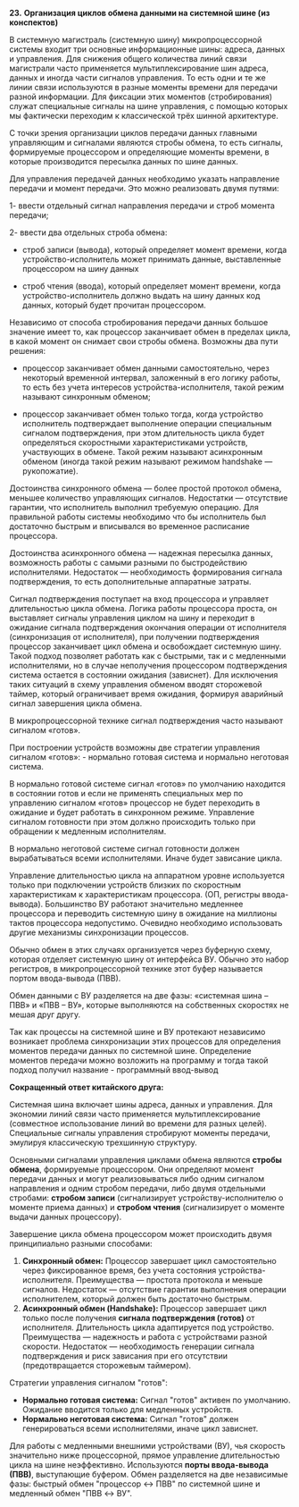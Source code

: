 **23.** **Организация циклов обмена данными на системной шине (из конспектов)**

В системную магистраль (системную шину) микропроцессорной системы входит три основные информационные шины: адреса, данных и управления. Для снижения общего количества линий связи магистрали часто применяется мультиплексирование шин адреса, данных и иногда части сигналов управления. То есть одни и те же линии связи используются в разные моменты времени для передачи разной информации. Для фиксации этих моментов (стробирования) служат специальные сигналы на шине управления, с помощью которых мы фактически переходим к классической трёх шинной архитектуре.

С точки зрения организации циклов передачи данных главными управляющим и сигналами являются стробы обмена, то есть сигналы, формируемые процессором и определяющие моменты времени, в которые производится пересылка данных по шине данных.

Для управления передачей данных необходимо указать направление передачи и момент передачи. Это можно реализовать двумя путями:

1- ввести отдельный сигнал направления передачи и строб момента передачи;

2- ввести два отдельных строба обмена:

- строб записи (вывода), который определяет момент времени, когда устройство-исполнитель может принимать данные, выставленные процессором на шину данных

- строб чтения (ввода), который определяет момент времени, когда устройство-исполнитель должно выдать на шину данных код данных, который будет прочитан процессором.

Независимо от способа стробирования передачи данных большое значение имеет то, как процессор заканчивает обмен в пределах цикла, в какой момент он снимает свои стробы обмена. Возможны два пути решения:

- процессор заканчивает обмен данными самостоятельно, через некоторый временной интервал, заложенный в его логику работы, то есть без учета интересов устройства-исполнителя, такой режим называют синхронным обменом;

- процессор заканчивает обмен только тогда, когда устройство исполнитель подтверждает выполнение операции специальным сигналом подтверждения, при этом длительность цикла будет определяться скоростными характеристиками устройств, участвующих в обмене. Такой режим называют асинхронным обменом (иногда такой режим называют режимом handshake — рукопожатие).

Достоинства синхронного обмена — более простой протокол обмена, меньшее количество управляющих сигналов. Недостатки — отсутствие гарантии, что исполнитель выполнил требуемую операцию. Для правильной работы системы необходимо что бы исполнитель был достаточно быстрым и вписывался во временное расписание процессора.

Достоинства асинхронного обмена — надежная пересылка данных, возможность работы с самыми разными по быстродействию исполнителями. Недостаток — необходимость формирования сигнала подтверждения, то есть дополнительные аппаратные затраты.

Сигнал подтверждения поступает на вход процессора и управляет длительностью цикла обмена. Логика работы процессора проста, он выставляет сигналы управления циклом на шину и переходит в ожидание сигнала подтверждения окончания операции от исполнителя (синхронизация от исполнителя), при получении подтверждения процессор заканчивает цикл обмена и освобождает системную шину. Такой подход позволяет работать как с быстрыми, так и с медленными исполнителями, но в случае неполучения процессором подтверждения система остается в состоянии ожидания (зависнет). Для исключения таких ситуаций в схему управления обменом вводят сторожевой таймер, который ограничивает время ожидания, формируя аварийный сигнал завершения цикла обмена.

В микропроцессорной технике сигнал подтверждения часто называют сигналом «готов».

При построении устройств возможны две стратегии управления сигналом «готов»: - нормально готовая система и нормально неготовая система.

В нормально готовой системе сигнал «готов» по умолчанию находится в состоянии готов и если не применять специальных мер по управлению сигналом «готов» процессор не будет переходить в ожидание и будет работать в синхронном режиме. Управление сигналом готовности при этом должно происходить только при обращении к медленным исполнителям.

В нормально неготовой системе сигнал готовности должен вырабатываться всеми исполнителями. Иначе будет зависание цикла.

Управление длительностью цикла на аппаратном уровне используется только при подключении устройств близких по скоростным характеристикам к характеристикам процессора. (ОП, регистры ввода-вывода). Большинство ВУ работают значительно медленнее процессора и переводить системную шину в ожидание на миллионы тактов процессора недопустимо. Очевидно необходимо использовать другие механизмы синхронизации процессов.

Обычно обмен в этих случаях организуется через буферную схему, которая отделяет системную шину от интерфейса ВУ. Обычно это набор регистров, в микропроцессорной технике этот буфер называется портом ввода-вывода (ПВВ).

Обмен данными с ВУ разделяется на две фазы: «системная шина – ПВВ» и «ПВВ – ВУ», которые выполняются на собственных скоростях не мешая друг другу. 



Так как процессы на системной шине и ВУ протекают независимо возникает проблема синхронизации этих процессов для определения моментов передачи данных по системной шине. Определение моментов передачи можно возложить на программу и тогда такой подход получил название - программный ввод-вывод

**Сокращенный ответ китайского друга:**

Системная шина включает шины адреса, данных и управления. Для экономии линий связи часто применяется мультиплексирование (совместное использование линий во времени для разных целей). Специальные сигналы управления стробируют моменты передачи, эмулируя классическую трехшинную структуру.

Основными сигналами управления циклами обмена являются **стробы обмена**, формируемые процессором. Они определяют момент передачи данных и могут реализовываться либо одним сигналом направления и одним стробом передачи, либо двумя отдельными стробами: **стробом записи** (сигнализирует устройству-исполнителю о моменте приема данных) и **стробом чтения** (сигнализирует о моменте выдачи данных процессору).

Завершение цикла обмена процессором может происходить двумя принципиально разными способами:

1. **Синхронный обмен:** Процессор завершает цикл самостоятельно через фиксированное время, без учета состояния устройства-исполнителя. Преимущества — простота протокола и меньше сигналов. Недостаток — отсутствие гарантии выполнения операции исполнителем, который должен быть достаточно быстрым.
2. **Асинхронный обмен (Handshake):** Процессор завершает цикл только после получения **сигнала подтверждения (готов)** от исполнителя. Длительность цикла адаптируется под устройство. Преимущества — надежность и работа с устройствами разной скорости. Недостаток — необходимость генерации сигнала подтверждения и риск зависания при его отсутствии (предотвращается сторожевым таймером).

Стратегии управления сигналом "готов":

- **Нормально готовая система:** Сигнал "готов" активен по умолчанию. Ожидание вводится только для медленных устройств.
- **Нормально неготовая система:** Сигнал "готов" должен генерироваться всеми исполнителями, иначе цикл зависнет.

Для работы с медленными внешними устройствами (ВУ), чья скорость значительно ниже процессорной, прямое управление длительностью цикла на шине неэффективно. Используются **порты ввода-вывода (ПВВ)**, выступающие буфером. Обмен разделяется на две независимые фазы: быстрый обмен "процессор ↔ ПВВ" по системной шине и медленный обмен "ПВВ ↔ ВУ".